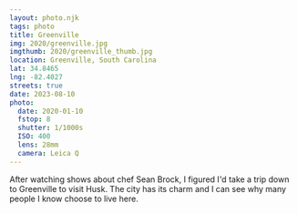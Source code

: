 ```yaml
---
layout: photo.njk
tags: photo
title: Greenville
img: 2020/greenville.jpg
imgthumb: 2020/greenville_thumb.jpg
location: Greenville, South Carolina
lat: 34.8465
lng: -82.4027
streets: true
date: 2023-08-10
photo:
  date: 2020-01-10
  fstop: 8
  shutter: 1/1000s
  ISO: 400
  lens: 28mm
  camera: Leica Q
---
```


After watching shows about chef Sean Brock, I figured I'd take a trip down to Greenville to visit Husk. The city has its charm and I can see why many people I know choose to live here.
